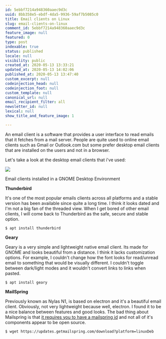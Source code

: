 ```yaml
---
id: 5ebbf7214a948360aaec9d3c
uuid: 8bb358e5-ebdf-4da5-9936-59af7b5085c0
title: Email clients on Linux
slug: email-clients-on-linux
comment_id: 5ebbf7214a948360aaec9d3c
feature_image: null
featured: 0
type: post
indexable: true
status: published
locale: null
visibility: public
created_at: 2020-05-13 13:33:21
updated_at: 2020-05-13 14:02:06
published_at: 2020-05-13 13:47:40
custom_excerpt: null
codeinjection_head: null
codeinjection_foot: null
custom_template: null
canonical_url: null
email_recipient_filter: all
newsletter_id: null
lexical: null
show_title_and_feature_image: 1

---
```


An email client is a software that provides a user interface to read emails that it fetches from a mail server. People are quite used to online email clients such as Gmail or Outlook.com but some prefer desktop email clients that are installed on the users and not in a browser.

Let's take a look at the desktop email clients that i've used:

![](/content/images/2020/05/image.png)

Email clients installed in a GNOME Desktop Environment

**Thunderbird**

It's one of the most popular emails clients across all platforms and a stable version has been available since quite a long time. I think it looks dated and I'm not a big fan of the threaded view. When I get bored of other email clients, I will come back to Thunderbird as the safe, secure and stable option.

    $ apt install thunderbird

**Geary**

Geary is a very simple and lightweight native email client. Its made for GNOME and looks beautiful from a distance. I think it lacks customization options. For example, I couldn't change how the font looks for read/unread email to something that would be visually different. I couldn't toggle between dark/light modes and it wouldn't convert links to links when pasted.

    $ apt install geary

**MailSpring**

Previously known as Nylas N1, is based on electron and it's a beautiful email client. Obviously, not very lightweight because well, electron. I found it to be a nice balance between features and good looks. The bad thing about Mailspring is that [it requires you to have a mailspring id](https://github.com/Foundry376/Mailspring/issues/349) and not all of it's components appear to be open source.

    $ wget https://updates.getmailspring.com/download?platform=linuxDeb